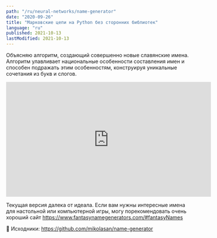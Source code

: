 ```yaml
---
path: "/ru/neural-networks/name-generator"
date: "2020-09-26"
title: "Марковские цепи на Python без сторонних библиотек"
language: "ru"
published: 2021-10-13
lastModified: 2021-10-13
---
```


Объясняю алгоритм, создающий совершенно новые славянские имена. Алгоритм улавливает  национальные особенности составления имен и способен подражать этим особенностям, конструируя уникальные сочетания из букв и слогов.

<iframe width="560" height="315" src="https://www.youtube-nocookie.com/embed/OzsQ2V_ljYQ" frameborder="0" allow="accelerometer; autoplay; clipboard-write; encrypted-media; gyroscope; picture-in-picture" allowfullscreen></iframe>

Текущая версия далека от идеала. Если вам нужны интересные имена для настольной или компьютерной игры, могу порекомендовать очень хороший сайт
https://www.fantasynamegenerators.com/#fantasyNames

💾 Исходники:
https://github.com/mikolasan/name-generator
